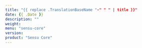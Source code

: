 ```yaml
---
title: "{{ replace .TranslationBaseName "-" " " | title }}"
date: {{ .Date }}
description: ""
weight:
menu: "sensu-core"
version:
product: "Sensu Core"
---
```


